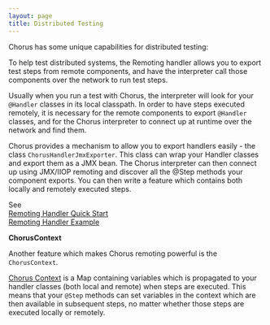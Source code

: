 ```yaml
---
layout: page
title: Distributed Testing
---
```


Chorus has some unique capabilities for distributed testing:

To help test distributed systems, the Remoting handler allows you to export test steps from remote components, and have the interpreter call those components over the network to run test steps.

Usually when you run a test with Chorus, the interpreter will look for your `@Handler` classes in its local classpath. In order to have steps executed remotely, it is necessary for the remote components to export `@Handler` classes, and for the Chorus interpreter to connect up at runtime over the network and find them.

Chorus provides a mechanism to allow you to export handlers easily - the class `ChorusHandlerJmxExporter`. This class can wrap your Handler classes and export them as a JMX bean. The Chorus interpreter can then connect up using JMX/IIOP remoting and discover all the @Step methods your component exports. You can then write a feature which contains both locally and remotely executed steps. 

See  
[Remoting Handler Quick Start](/pages/BuiltInHandlers/Remoting/RemotingHandlerQuickStart)  
[Remoting Handler Example](/pages/BuiltInHandlers/Remoting/RemotingHandlerExample)

**ChorusContext**

Another feature which makes Chorus remoting powerful is the `ChorusContext`. 

[Chorus Context](/pages/BuiltInHandlers/ChorusContext/ChorusContext) is a Map containing variables which is propagated to your handler classes (both local and remote) when steps are executed. This means that your `@Step` methods can set variables in the context which are then available in subsequent steps, no matter whether those steps are executed locally or remotely.

